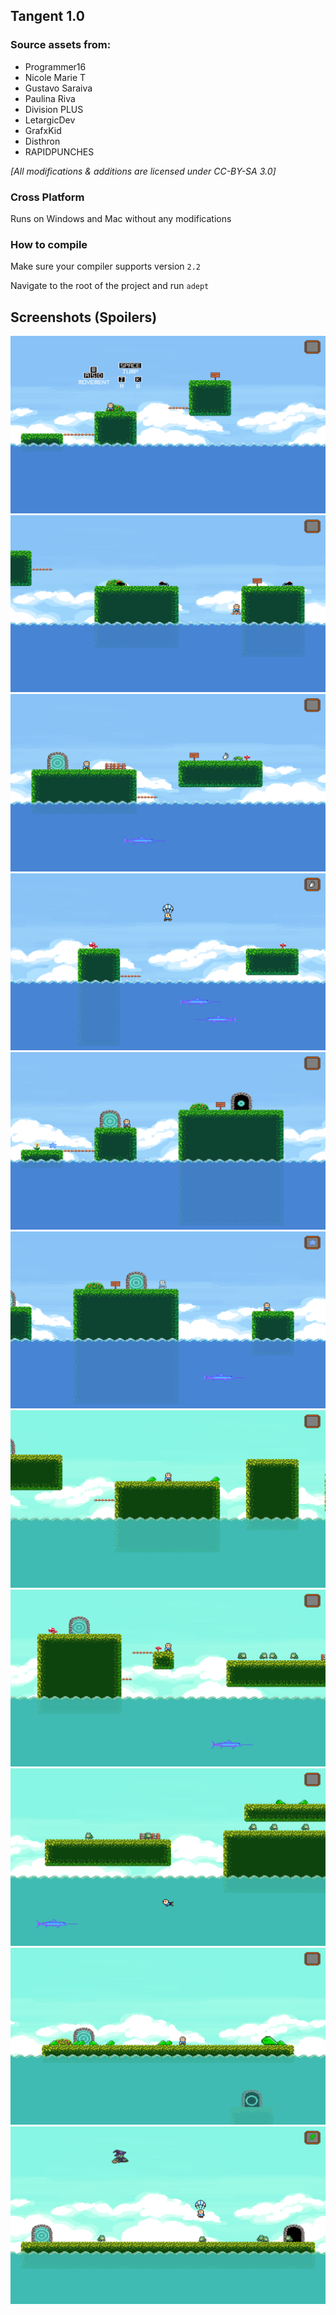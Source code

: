 ## Tangent 1.0

### Source assets from:
- Programmer16
- Nicole Marie T
- Gustavo Saraiva
- Paulina Riva
- Division PLUS
- LetargicDev
- GrafxKid
- Disthron
- RAPIDPUNCHES

*[All modifications & additions are licensed under CC-BY-SA 3.0]*

### Cross Platform
Runs on Windows and Mac without any modifications

### How to compile
Make sure your compiler supports version `2.2`

Navigate to the root of the project and run `adept`

## Screenshots (Spoilers)
![](https://raw.githubusercontent.com/IsaacShelton/Tangent/master/.github/ss1.png)
![](https://raw.githubusercontent.com/IsaacShelton/Tangent/master/.github/ss2.png)
![](https://raw.githubusercontent.com/IsaacShelton/Tangent/master/.github/ss3.png)
![](https://raw.githubusercontent.com/IsaacShelton/Tangent/master/.github/ss4.png)
![](https://raw.githubusercontent.com/IsaacShelton/Tangent/master/.github/ss5.png)
![](https://raw.githubusercontent.com/IsaacShelton/Tangent/master/.github/ss6.png)
![](https://raw.githubusercontent.com/IsaacShelton/Tangent/master/.github/ss7.png)
![](https://raw.githubusercontent.com/IsaacShelton/Tangent/master/.github/ss8.png)
![](https://raw.githubusercontent.com/IsaacShelton/Tangent/master/.github/ss9.png)
![](https://raw.githubusercontent.com/IsaacShelton/Tangent/master/.github/ss10.png)
![](https://raw.githubusercontent.com/IsaacShelton/Tangent/master/.github/ss11.png)
